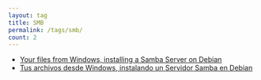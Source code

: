 ```yaml
---
layout: tag
title: SMB
permalink: /tags/smb/
count: 2
---
```


- [Your files from Windows, installing a Samba Server on Debian](https://www.danielmartingonzalez.com/en/samba-server-in-debian/)
- [Tus archivos desde Windows, instalando un Servidor Samba en Debian](https://www.danielmartingonzalez.com/es/servidor-samba-en-debian/)
